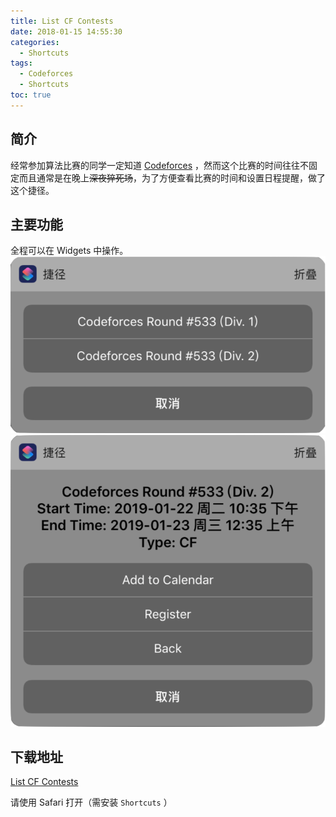 ```yaml
---
title: List CF Contests
date: 2018-01-15 14:55:30
categories:
  - Shortcuts
tags: 
  - Codeforces
  - Shortcuts
toc: true
---
```


## 简介
经常参加算法比赛的同学一定知道 [Codeforces](http://codeforces.com/) ，然而这个比赛的时间往往不固定而且通常是在晚上~~深夜猝死场~~，为了方便查看比赛的时间和设置日程提醒，做了这个捷径。
<!-- more -->

## 主要功能
全程可以在 Widgets 中操作。
![列表](List-CF-Contests/list.PNG)
![详细界面](List-CF-Contests/detail.PNG)

## 下载地址

[List CF Contests](https://www.icloud.com/shortcuts/8733c44e99ec49fc98f33f5dc57dcaf5)

请使用 Safari 打开（需安装 `Shortcuts` ）